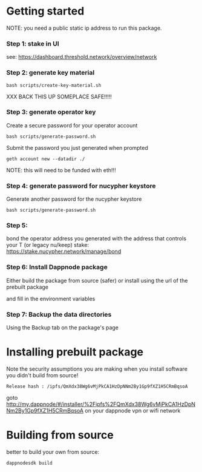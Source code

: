 # Getting started
NOTE: you need a public static ip address to run this package.

### Step 1: stake in UI
see: https://dashboard.threshold.network/overview/network

### Step 2: generate key material
```
bash scripts/create-key-material.sh
```

XXX BACK THIS UP SOMEPLACE SAFE!!!!!

### Step 3: generate operator key

Create a secure password for your operator account
```
bash scripts/generate-password.sh
```

Submit the password you just generated when prompted
```
geth account new --datadir ./
```

NOTE: this will need to be funded with eth!!!


### Step 4: generate password for nucypher keystore

Generate another password for the nucypher keystore
```
bash scripts/generate-password.sh
```

### Step 5: 

bond the operator address you generated with the address that controls your T (or legacy nu/keep) stake: https://stake.nucypher.network/manage/bond

### Step 6: Install Dappnode package

Either build the package from source (safer) or install using the url of the prebuilt package

and fill in the environment variables


### Step 7: Backup the data directories
Using the Backup tab on the package's page


# Installing prebuilt package
Note the security assumptions you are making when you install software you didn't build from source!

```
Release hash : /ipfs/QmXdx38Wg6vMjPkCA1HzDpNNm2By1Gp9fXZ1H5CRmBqsoA
```
goto http://my.dappnode/#/installer/%2Fipfs%2FQmXdx38Wg6vMjPkCA1HzDpNNm2By1Gp9fXZ1H5CRmBqsoA
on your dappnode vpn or wifi network

# Building from source
better to build your own from source:
```
dappnodesdk build
```
